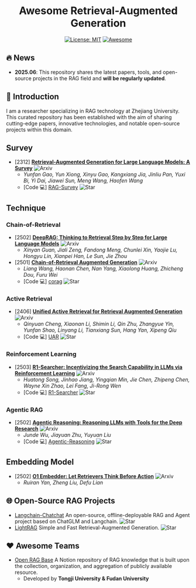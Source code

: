 <div align="center">

# Awesome Retrieval-Augmented Generation

[![License: MIT](https://img.shields.io/badge/License-MIT-purple.svg)](LICENSE)
[![Awesome](https://awesome.re/badge.svg)](https://awesome.re)

</div>

## 🔥 News
- **2025.06**: This repository shares the latest papers, tools, and open-source projects in the RAG field and **will be regularly updated**.

## 🌟 Introduction
I am a researcher specializing in RAG technology at Zhejiang University. This curated repository has been established with the aim of sharing cutting-edge papers, innovative technologies, and notable open-source projects within this domain. 

## Survey
- [2312] **[Retrieval-Augmented Generation for Large Language Models: A Survey](https://arxiv.org/pdf/2312.10997)** ![Arxiv](https://img.shields.io/badge/Arxiv-Paper-red)
  - *Yunfan Gao, Yun Xiong, Xinyu Gao, Kangxiang Jia, Jinliu Pan, Yuxi Bi, Yi Dai, Jiawei Sun, Meng Wang, Haofen Wang*
  - [Code 💻] [RAG-Survey](https://github.com/Tongji-KGLLM/RAG-Survey) ![Star](https://img.shields.io/github/stars/Tongji-KGLLM/RAG-Survey.svg?style=social&label=Star)

## Technique
### Chain-of-Retrieval
- [2502] **[DeepRAG: Thinking to Retrieval Step by Step for Large Language Models](https://arxiv.org/pdf/2502.01142)** ![Arxiv](https://img.shields.io/badge/Arxiv-Paper-red)
  - *Xinyan Guan, Jiali Zeng, Fandong Meng, Chunlei Xin, Yaojie Lu, Hongyu Lin, Xianpei Han, Le Sun, Jie Zhou*
- [2501] **[Chain-of-Retrieval Augmented Generation](https://arxiv.org/pdf/2501.14342)** ![Arxiv](https://img.shields.io/badge/Arxiv-Paper-red)
  - *Liang Wang, Haonan Chen, Nan Yang, Xiaolong Huang, Zhicheng Dou, Furu Wei*
  - [Code 💻] [corag](https://github.com/microsoft/LMOps/tree/main/corag) ![Star](https://img.shields.io/github/stars/microsoft/LMOps.svg?style=social&label=Star)

### Active Retrieval
- [2406] **[Unified Active Retrieval for Retrieval Augmented Generation](https://arxiv.org/pdf/2406.12534)** ![Arxiv](https://img.shields.io/badge/Arxiv-Paper-red)
  - *Qinyuan Cheng, Xiaonan Li, Shimin Li, Qin Zhu, Zhangyue Yin, Yunfan Shao, Linyang Li, Tianxiang Sun, Hang Yan, Xipeng Qiu*
  - [Code 💻] [UAR](https://github.com/xiami2019/UAR) ![Star](https://img.shields.io/github/stars/xiami2019/UAR.svg?style=social&label=Star)

### Reinforcement Learning
- [2503] **[R1-Searcher: Incentivizing the Search Capability in LLMs via Reinforcement Learning](https://arxiv.org/pdf/2503.05592)** ![Arxiv](https://img.shields.io/badge/Arxiv-Paper-red)
  - *Huatong Song, Jinhao Jiang, Yingqian Min, Jie Chen, Zhipeng Chen, Wayne Xin Zhao, Lei Fang, Ji-Rong Wen*
  - [Code 💻] [R1-Searcher](https://github.com/RUCAIBox/R1-Searcher) ![Star](https://img.shields.io/github/stars/RUCAIBox/R1-Searcher.svg?style=social&label=Star) 

### Agentic RAG
- [2502] **[Agentic Reasoning: Reasoning LLMs with Tools for the Deep Research](https://arxiv.org/pdf/2502.04644)** ![Arxiv](https://img.shields.io/badge/Arxiv-Paper-red)
  - *Junde Wu, Jiayuan Zhu, Yuyuan Liu*
  - [Code 💻] [Agentic-Reasoning](https://github.com/theworldofagents/Agentic-Reasoning) ![Star](https://img.shields.io/github/stars/theworldofagents/Agentic-Reasoning.svg?style=social&label=Star)

## Embedding Model
- [2502] **[O1 Embedder: Let Retrievers Think Before Action](https://arxiv.org/pdf/2502.07555)** ![Arxiv](https://img.shields.io/badge/Arxiv-Paper-red)
  - *Ruiran Yan, Zheng Liu, Defu Lian*

## 🌐 Open-Source RAG Projects
- [Langchain-Chatchat](https://github.com/chatchat-space/Langchain-Chatchat) An open-source, offline-deployable RAG and Agent project based on ChatGLM and Langchain. ![Star](https://img.shields.io/github/stars/chatchat-space/Langchain-Chatchat.svg?style=social&label=Star)
- [LightRAG](https://github.com/HKUDS/LightRAG) Simple and Fast Retrieval-Augmented Generation. ![Star](https://img.shields.io/github/stars/HKUDS/LightRAG.svg?style=social&label=Star)

## ❤️ Awesome Teams
- [Open RAG Base](https://openrag.notion.site/open-rag-base) A Notion repository of RAG knowledge that is built upon the collection, organization, and aggregation of publicly available resource. 
  - Developed by **Tongji University & Fudan University**